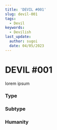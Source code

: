 ```yaml
---
title: 'DEVIL #001'
slug: devil-001
tags:
  - Devil
keywords:
  - Devilish
last_update:
  author: sugoi
  date: 04/05/2023
---
```


# DEVIL #001

lorem ipsum

### Type

### Subtype

### Humanity
